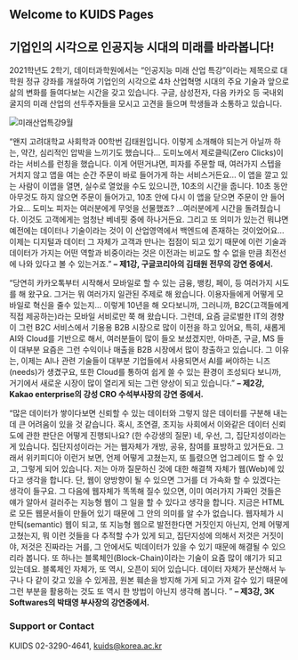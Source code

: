 ## Welcome to KUIDS Pages
## 기업인의 시각으로 인공지능 시대의 미래를 바라봅니다!
2021학년도 2학기, 데이터과학원에서는 “인공지능 미래 산업 특강”이라는 제목으로 대학원 정규 강좌를 개설하여 기업인의 시각으로 4차 산업혁명 시대의 주요 기술과 앞으로 삶의 변화를 들여다보는 시간을 갖고 있습니다. 구글, 삼성전자, 다음 카카오 등 국내외 굴지의 미래 산업의 선두주자들을 모시고 고견을 들으며 학생들과 소통하고 있습니다.

![미래산업특강9월](https://user-images.githubusercontent.com/91585914/135218777-138108bf-0cb5-4fcb-be78-6ea054130508.PNG)

“왠지 고려대학교 사회학과 00학번 김태원입니다. 이렇게 소개해야 되는거 아닐까 하는, 약간, 심리적인 압박을 느끼기도 했습니다…
도미노에서 제로클릭(Zero Clicks)이라는 서비스를 런칭을 했습니다. 이게 어떤거냐면, 피자를 주문할 때, 여러가지 스텝을 거치지 않고 앱을 여는 순간 주문이 바로 들어가게 하는 서비스거든요… 이 앱을 깔고 있는 사람이 이앱을 열면, 실수로 열었을 수도 있으니깐, 10초의 시간을 줍니다. 10초 동안 아무것도 하지 않으면 주문이 들어가고, 10초 안에 다시 이 앱을 닫으면 주문이 안 들어 가요… 도미노 피자는 여러분에게 무엇을 선물했죠? …여러분에게 시간을 돌려줬습니다. 이것도 고객에게는 엄청난 베네핏 중에 하나거든요. 그리고 또 의미가 있는건 뭐냐면 예전에는 데이터나 기술이라는 것이 이 산업영역에서 백엔드에 존재하는 것이었어요… 이제는 디지털과 데이터 그 자체가 고객과 만나는 접점이 되고 있기 때문에 이런 기술과 데이터가 가지는 어떤 역할과 비중이라는 것은 이전과는 비교도 할 수 없을 만큼 최전선에 나와 있다고 볼 수 있는거죠.” **– 제1강, 구글코리아의 김태원 전무의 강연 중에서.**

  “당연히 카카오톡부터 시작해서 모바일로 할 수 있는 금융, 뱅킹, 페이, 등 여러가지 시도를 해 왔구요. 그거는 뭐 여러가지 일관된 주제로 해 왔습니다. 이용자들에게 어떻게 모바일로 혁신을 줄수 있는지…
이렇게 10년을 해 오다보니까, 그러니까, B2C(고객들에게 직접 제공하는)라는 모바일 서비로만 쭉 해 왔습니다. 그런데, 요즘 글로벌한 IT의 경향이 그런 B2C 서비스에서 기용용 B2B 시장으로 많이 이전을 하고 있어요, 특히, 새롭게 AI와 Cloud를 기반으로 해서, 여러분들이 많이 들오 보셨겠지만, 아마존, 구글, MS 들이 대부분 요즘은 그런 수익이나 매출을 B2B 시장에서 많이 창출하고 있습니다. 그 이유는, 이제는 AI나 관련 기술들이 대부분 기업들에서 사용되면서 AI를 써야하는 니즈(needs)가 생겼구요, 또한 Cloud를 통하여 쉽게 쓸 수 있는 환경이 조성되다 보니까, 거기에서 새로운 시장이 많이 열리게 되는 그런 양상이 되고 있습니다.” **– 제2강, Kakao enterprise의 강성 CRO 수석부사장의 강연 중에서.**

  “많은 데이터가 쌓이다보면 신뢰할 수 있는 데이터와 그렇지 않은 데이터를 구분해 내는데 큰 어려움이 있을 것 같습니다. 혹시, 초연결, 초지능 사회에서 이와같은 데이터 신뢰도에 관한 판단은 어떻게 진행되나요? (한 수강생의 질문)
네, 우선, 그, 집단지성이라는게 있습니다. 집단지성이라는 거는 웹자체가 개방, 공유, 참여를 표방하고 있거든요. 그래서 위키피디아 이런거 보면, 언제 어떻게 고쳤는지, 또 틀렸으면 업그레이드 할 수 있고, 그렇게 되어 있습니다. 저는 아까 질문하신 것에 대한 해결책 자체가 웹(Web)에 있다고 생각을 합니다. 단, 웹이 양방향이 될 수 있으면 그거를 더 가속화 할 수 있겠다는 생각이 들구요. 그 다음에 웹자체가 똑똑해 질수 있으면, 이미 여러가지 가짜인 것들은 얘가 알아서 걸러주는 지능형 웹이 그 일을 할 수 있다고 생각을 합니다. 지금은 HTML로 모든 웹문서들이 만들어 있기 때문에 그 안의 의미를 알 수가 없습니다. 웹자체가 시만틱(semantic) 웹이 되고, 또 지능형 웹으로 발전한다면 거짓인지 아닌지, 언제 어떻게 고쳤는지, 뭐 이런 것들을 다 추적할 수가 있게 되고, 집단지성에 의해서 저것은 거짓이야, 저것은 진짜라는 거를, 그 안에서도 빅데이터가 있을 수 있기 때문에 해결될 수 있으리라 봅니다. 또 하나는 블록체인(Block-Chain)이라는 기술이 요즘 많이 얘기가 되고 있는데요. 블록체인 자체가, 또 역시, 오픈이 되어 있습니다. 데이터 자체가 분산해서 누구나 다 같이 갖고 있을 수 있게끔, 원본 훼손을 방지해 가게 되고 가져 갈수 있기 때문에 그런 부분을 활용하는 것도 또 역시  한 방법이 아닌지 생각해 봅니다. ” **– 제3강, 3K Softwares의 박태영 부사장의 강연중에서.**
 
### Support or Contact
KUIDS 02-3290-4641, kuids@korea.ac.kr
